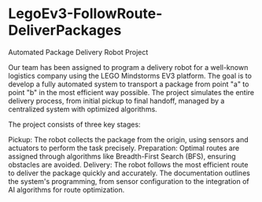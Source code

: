 # LegoEv3-FollowRoute-DeliverPackages

Automated Package Delivery Robot Project

Our team has been assigned to program a delivery robot for a well-known logistics company using the LEGO Mindstorms EV3 platform. The goal is to develop a fully automated system to transport a package from point "a" to point "b" in the most efficient way possible. The project simulates the entire delivery process, from initial pickup to final handoff, managed by a centralized system with optimized algorithms.

The project consists of three key stages:

Pickup: The robot collects the package from the origin, using sensors and actuators to perform the task precisely.
Preparation: Optimal routes are assigned through algorithms like Breadth-First Search (BFS), ensuring obstacles are avoided.
Delivery: The robot follows the most efficient route to deliver the package quickly and accurately.
The documentation outlines the system's programming, from sensor configuration to the integration of AI algorithms for route optimization.
